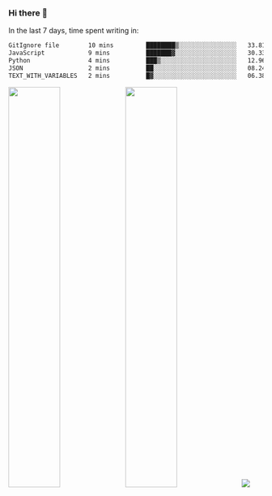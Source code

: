 ### Hi there 👋

In the last 7 days, time spent writing in:

<!--START_SECTION:waka-->

```txt
GitIgnore file        10 mins         ████████▒░░░░░░░░░░░░░░░░   33.81 %
JavaScript            9 mins          ███████▓░░░░░░░░░░░░░░░░░   30.33 %
Python                4 mins          ███▒░░░░░░░░░░░░░░░░░░░░░   12.96 %
JSON                  2 mins          ██░░░░░░░░░░░░░░░░░░░░░░░   08.24 %
TEXT_WITH_VARIABLES   2 mins          █▓░░░░░░░░░░░░░░░░░░░░░░░   06.38 %
```

<!--END_SECTION:waka-->

<img src="https://wakatime.com/share/@jimtje/5d0c92de-08f8-4a72-8f2f-6a9693d1e318.svg" width=45% height=45%> <img src="https://wakatime.com/share/@jimtje/501498ae-bda5-4da7-a89d-b40bcdd5556d.svg" width=45% height=45%>
![](https://hit.yhype.me/github/profile?user_id=43537315)
